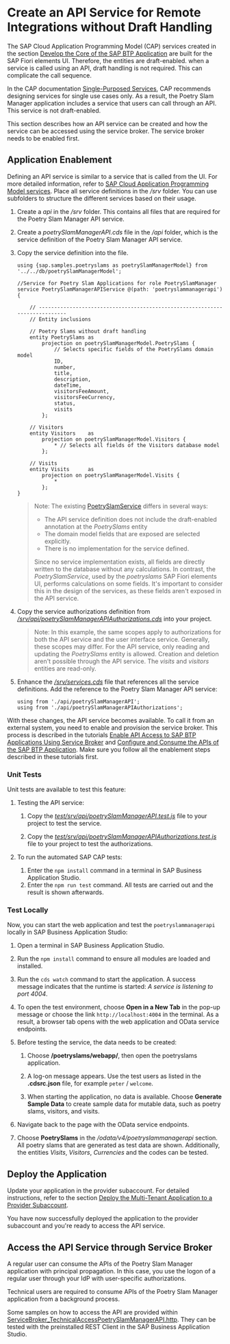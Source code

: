 # Create an API Service for Remote Integrations without Draft Handling

The SAP Cloud Application Programming Model (CAP) services created in the section [Develop the Core of the SAP BTP Application](./14-Develop-Core-Application.md) are built for the SAP Fiori elements UI. Therefore, the entities are draft-enabled. when a service is called using an API, draft handling is not required. This can complicate the call sequence. 

In the CAP documentation [Single-Purposed Services](https://cap.cloud.sap/docs/guides/providing-services#single-purposed-services), CAP recommends designing services for single use cases only. As a result, the Poetry Slam Manager application includes a service that users can call through an API. This service is not draft-enabled.

This section describes how an API service can be created and how the service can be accessed using the service broker. The service broker needs to be enabled first. 
         
## Application Enablement 

Defining an API service is similar to a service that is called from the UI. For more detailed information, refer to [SAP Cloud Application Programming Model services](https://cap.cloud.sap/docs/guides/providing-services). Place all service definitions in the */srv* folder. You can use subfolders to structure the different services based on their usage. 

1. Create a *api* in the */srv* folder. This contains all files that are required for the Poetry Slam Manager API service.
2. Create a *poetrySlamManagerAPI.cds* file in the */api* folder, which is the service definition of the Poetry Slam Manager API service.
3. Copy the service definition into the file.

    ```cds
    using {sap.samples.poetryslams as poetrySlamManagerModel} from '../../db/poetrySlamManagerModel';

    //Service for Poetry Slam Applications for role PoetrySlamManager
    service PoetrySlamManagerAPIService @(path: 'poetryslammanagerapi') {

        // ----------------------------------------------------------------------------
        // Entity inclusions

        // Poetry Slams without draft handling
        entity PoetrySlams as
            projection on poetrySlamManagerModel.PoetrySlams {
                // Selects specific fields of the PoetrySlams domain model
                ID,
                number,
                title,
                description,
                dateTime,
                visitorsFeeAmount,
                visitorsFeeCurrency,
                status,
                visits
            };

        // Visitors
        entity Visitors    as
            projection on poetrySlamManagerModel.Visitors {
                * // Selects all fields of the Visitors database model
            };

        // Visits
        entity Visits      as
            projection on poetrySlamManagerModel.Visits {
                *
            };
    }

    ```

    > Note: The existing [PoetrySlamService](../../../tree/main-multi-tenant-features/srv/poetryslam/poetrySlamService.cds) differs in several ways:
    > * The API service definition does not include the draft-enabled annotation at the *PoetrySlams* entity
    > * The domain model fields that are exposed are selected explicitly.
    > * There is no implementation for the service defined.
    >
    > Since no service implementation exists, all fields are directly written to the database without any calculations. In contrast, the *PoetrySlamService*, used by the *poetryslams* SAP Fiori elements UI, performs calculations on some fields. It's important to consider this in the design of the services, as these fields aren't exposed in the API service.

4. Copy the service authorizations definition from [*/srv/api/poetrySlamManagerAPIAuthorizations.cds*](../../../tree/main-multi-tenant-features/srv/api/poetrySlamManagerAPIAuthorizations.cds) into your project.

    > Note: In this example, the same scopes apply to authorizations for both the API service and the user interface service. Generally, these scopes may differ. For the API service, only reading and updating the *PoetrySlams* entity is allowed. Creation and deletion aren't possible through the API service. The *visits* and *visitors* entities are read-only.

5. Enhance the [*/srv/services.cds*](../../../tree/main-multi-tenant-features/srv/services.cds) file that references all the service definitions. Add the reference to the Poetry Slam Manager API service:

    ```cds
    using from './api/poetrySlamManagerAPI';
    using from './api/poetrySlamManagerAPIAuthorizations';
    ```

With these changes, the API service becomes available. To call it from an external system, you need to enable and provision the service broker. This process is described in the tutorials [Enable API Access to SAP BTP Applications Using Service Broker](./42a-Multi-Tenancy-Service-Broker.md) and [Configure and Consume the APIs of the SAP BTP Application](./42b-Multi-Tenancy-Provisioning-Service-Broker.md). Make sure you follow all the enablement steps described in these tutorials first. 

### Unit Tests

Unit tests are available to test this feature:

1. Testing the API service:

    1. Copy the [*test/srv/api/poetrySlamManagerAPI.test.js*](../../../tree/main-multi-tenant-features/test/srv/api/poetrySlamManagerAPI.test.js) file to your project to test the service.

    2. Copy the [*test/srv/api/poetrySlamManagerAPIAuthorizations.test.js*](../../../tree/main-multi-tenant-features/test/srv/api/poetrySlamManagerAPIAuthorizations.test.js) file to your project to test the authorizations.

2. To run the automated SAP CAP tests:

    1. Enter the `npm install` command in a terminal in SAP Business Application Studio.
    2. Enter the `npm run test` command. All tests are carried out and the result is shown afterwards.

### Test Locally

Now, you can start the web application and test the `poetryslammanagerapi` locally in SAP Business Application Studio:

1. Open a terminal in SAP Business Application Studio. 

2. Run the `npm install` command to ensure all modules are loaded and installed.

3. Run the `cds watch` command to start the application. A success message indicates that the runtime is started: *A service is listening to port 4004*.

4. To open the test environment, choose **Open in a New Tab** in the pop-up message or choose the link `http://localhost:4004` in the terminal. As a result, a browser tab opens with the web application and OData service endpoints. 

5. Before testing the service, the data needs to be created:

    1. Choose **/poetryslams/webapp/**, then open the poetryslams application.

    2. A log-on message appears. Use the test users as listed in the **.cdsrc.json** file, for example `peter` / `welcome`.

    3. When starting the application, no data is available. Choose **Generate Sample Data** to create sample data for mutable data, such as poetry slams, visitors, and visits. 

6. Navigate back to the page with the OData service endpoints.    

7. Choose **PoetrySlams** in the */odata/v4/poetryslammanagerapi* section. All poetry slams that are generated as test data are shown. Additionally, the entities *Visits*, *Visitors*, *Currencies* and the codes can be tested.

## Deploy the Application

Update your application in the provider subaccount. For detailed instructions, refer to the section [Deploy the Multi-Tenant Application to a Provider Subaccount](./24-Multi-Tenancy-Deployment.md).

You have now successfully deployed the application to the provider subaccount and you're ready to access the API service.

## Access the API Service through Service Broker

A regular user can consume the APIs of the Poetry Slam Manager application with principal propagation. In this case, you use the logon of a regular user through your IdP with user-specific authorizations.

Technical users are required to consume APIs of the Poetry Slam Manager application from a background process.

Some samples on how to access the API are provided within [ServiceBroker_TechnicalAccessPoetrySlamManagerAPI.http](./api-samples/ServiceBroker_TechnicalAccessPoetrySlamManagerAPI.http). They can be tested with the preinstalled REST Client in the SAP Business Application Studio.



